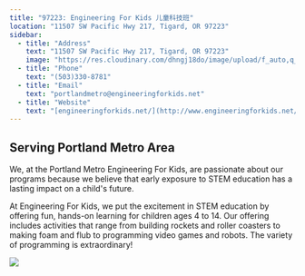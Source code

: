 ```yaml
---
title: "97223: Engineering For Kids 儿童科技班"
location: "11507 SW Pacific Hwy 217, Tigard, OR 97223"
sidebar:
  - title: "Address"
    text: "11507 SW Pacific Hwy 217, Tigard, OR 97223"
    image: "https://res.cloudinary.com/dhngj18do/image/upload/f_auto,q_auto/v1/images/activities/e4klogo_ldbztdeu3mdmo9vdpvdi"
  - title: "Phone"
    text: "(503)330-8781"
  - title: "Email"
    text: "portlandmetro@engineeringforkids.net"
  - title: "Website"
    text: "[engineeringforkids.net/](http://www.engineeringforkids.net/Portlandmetro)"
---
```


## Serving Portland Metro Area

We, at the Portland Metro Engineering For Kids, are passionate about our programs because we believe that early exposure to STEM education has a lasting impact on a child's future.

At Engineering For Kids, we put the excitement in STEM education by offering fun, hands-on learning for children ages 4 to 14. Our offering includes activities that range from building rockets and roller coasters to making foam and flub to programming video games and robots. The variety of programming is extraordinary!

![](https://res.cloudinary.com/dhngj18do/image/upload/f_auto,q_auto/v1/images/activities/e4kpic_geyrl6ylxz7njis2vda2)

